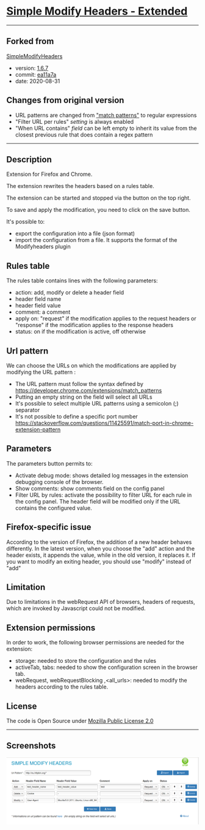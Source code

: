# [Simple Modify Headers - Extended](https://github.com/warren-bank/crx-simple-modify-headers/tree/extended)

- - - -

## Forked from

[SimpleModifyHeaders](https://github.com/didierfred/SimpleModifyHeaders)
- version: [1.6.7](https://github.com/didierfred/SimpleModifyHeaders/releases/tag/v1.6.7)
- commit: [ea11a7a](https://github.com/didierfred/SimpleModifyHeaders/tree/ea11a7a52c7e6701f151bae3665cf455b26b94f2)
- date: 2020-08-31

## Changes from original version

- URL patterns are changed from ["match patterns"](https://developer.chrome.com/extensions/match_patterns) to regular expressions
- "Filter URL per rules" _setting_ is always enabled
- "When URL contains" _field_ can be left empty to inherit its value from the closest previous rule that does contain a regex pattern

- - - -

## Description

Extension for Firefox and Chrome.

The extension rewrites the headers based on a rules table.

The extension can be started and stopped via the button on the top right.

To save and apply the modification, you need to click on the save button.

It's possible to:
-  export the configuration into a file (json format)
-  import the configuration from a file. It supports the format of the Modifyheaders plugin

## Rules table

The rules table contains lines with the following parameters:
- action: add, modify or delete a header field
- header field name
- header field value
- comment: a comment
- apply on: "request" if the modification applies to the request headers or "response" if the modification applies to the response headers
- status: on if the modification is active, off otherwise

## Url pattern

We can choose the URLs on which the modifications are applied by modifying the URL pattern :
- The URL pattern must follow the syntax defined by https://developer.chrome.com/extensions/match_patterns
- Putting an empty string on the field will select all URLs
- It's possible to select multiple URL patterns using a semicolon (;) separator
- It's not possible to define a specific port number https://stackoverflow.com/questions/11425591/match-port-in-chrome-extension-pattern

## Parameters

The parameters button permits to:
- Activate debug mode: shows detailed log messages in the extension debugging console of the browser.
- Show comments: show comments field on the config panel
- Filter URL by rules: activate the possibility to filter URL for each rule in the config panel. The header field will be modified only if the URL contains the configured value.

## Firefox-specific issue

According to the version of Firefox, the addition of a new header behaves differently. In the latest version, when you choose the "add" action and the header exists, it appends the value, while in the old version, it replaces it. If you want to modify an exiting header, you should use "modify" instead of "add"

## Limitation

Due to limitations in the webRequest API of browsers, headers of requests, which are invoked by Javascript could not be modified.

## Extension permissions

In order to work, the following browser permissions are needed for the extension:
- storage: needed to store the configuration and the rules
- activeTab, tabs: needed to show the configuration screen in the browser tab.
- webRequest, webRequestBlocking ,<all_urls>: needed to modify the headers according to the rules table.

## License

The code is Open Source under [Mozilla Public License 2.0](https://www.mozilla.org/en-US/MPL/2.0/)

- - - -

## Screenshots

![screenshot](./etc/screenshots/1.png)
